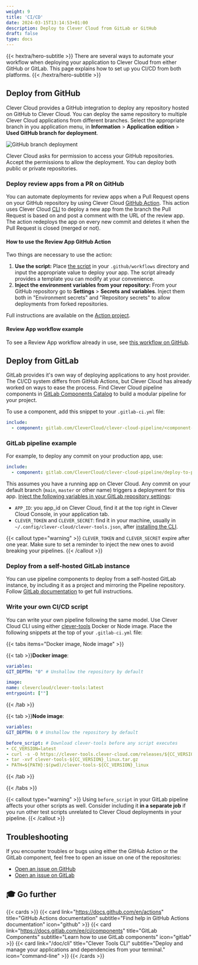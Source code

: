 ```yaml
---
weight: 9
title: 'CI/CD'
date: 2024-03-15T13:14:53+01:00
description: Deploy to Clever Cloud from GitLab or GitHub
draft: false
type: docs
---
```


{{< hextra/hero-subtitle >}}
  There are several ways to automate your workflow when deploying your application to Clever Cloud from either GitHub or GitLab. This page explains how to set up you CI/CD from both platforms.
{{< /hextra/hero-subtitle >}}

## Deploy from GitHub

Clever Cloud provides a GitHub integration to deploy any repository hosted on GitHub to Clever Cloud. You can deploy the same repository to multiple Clever Cloud applications from different branches. Select the appropriate branch in you application menu, in **Information** > **Application edition** > **Used GitHub branch for deployment**.

![GitHub branch deployment](/images/doc/github-branches.png)

Clever Cloud asks for permission to access your GitHub repositories. Accept the permissions to allow the deployment. You can deploy both public or private repositories.

### Deploy review apps from a PR on GitHub

You can automate deployments for review apps when a Pull Request opens on your GitHub repository by using Clever Cloud [GitHub Action](https://github.com/marketplace/actions/clever-cloud-review-app-on-pull-requests). This action uses Clever Cloud [CLI](/doc/CLI) to deploy a new app from the branch the Pull Request is based on and post a comment with the URL of the review app. The action redeploys the app on every new commit and deletes it when the Pull Request is closed (merged or not).

#### How to use the Review App GitHub Action

Two things are necessary to use the action:

1. **Use the script:** Place [the script](https://github.com/CleverCloud/clever-cloud-review-app/blob/main/action.yml) in your `.github/workflows` directory and input the appropriate value to deploy your app. The script already provides a template you can modify at your convenience.
2. **Inject the environment variables from your repository:** From your GitHub repository go to **Settings** > **Secrets and variables**. Inject them both in "Environment secrets" and "Repository secrets" to allow deployments from forked repositories.

Full instructions are available on the [Action project](https://github.com/CleverCloud/clever-cloud-review-app).

#### Review App workflow example

To see a Review App workflow already in use, see [this workflow on GitHub](https://github.com/CleverCloud/documentation/blob/main/.github/workflows/review-app.yml).

## Deploy from GitLab

GitLab provides it's own way of deploying applications to any host provider. The CI/CD system differs from GitHub Actions, but Clever Cloud has already worked on ways to ease the process. Find Clever Cloud pipeline components in [GitLab Components Catalog](https://gitlab.com/explore/catalog/CleverCloud/clever-cloud-pipeline) to build a modular pipeline for your project.

To use a component, add this snippet to your `.gitlab-ci.yml` file:

```yaml
include:
  - component: gitlab.com/CleverCloud/clever-cloud-pipeline/<component-name>@~latest
```

### GitLab pipeline example

For example, to deploy any commit on your production app, use: 

```yaml
include:
  - component: gitlab.com/CleverCloud/clever-cloud-pipeline/deploy-to-prod@~latest
```

This assumes you have a running app on Clever Cloud. Any commit on your default branch (`main`, `master` or other name) triggers
 a deployment for this app. [Inject the following variables in your GitLab repository settings](https://docs.gitlab.com/ee/ci/variables/index.html#for-a-project):

- `APP_ID`: you app_id on Clever Cloud, find it at the top right in Clever Cloud Console, in your application tab.
- `CLEVER_TOKEN` and `CLEVER_SECRET`: find it in your machine, usually in `~/.config/clever-cloud/clever-tools.json`, after [installing the CLI](/doc/CLI).

{{< callout type="warning" >}}
  `CLEVER_TOKEN` and `CLEVER_SECRET` expire after one year. Make sure to set a reminder to inject the new ones to avoid breaking your pipelines.
{{< /callout >}}

### Deploy from a self-hosted GitLab instance

You can use pipeline components to deploy from a self-hosted GitLab instance, by including it as a project and mirroring the Pipeline repository. Follow [GitLab documentation](https://docs.gitlab.com/ee/ci/components/#use-a-gitlabcom-component-in-a-self-managed-instance) to get full instructions.

### Write your own CI/CD script

You can write your own pipeline following the same model. Use Clever Cloud CLI using either [clever-tools](https://github.com/CleverCloud/clever-tools) Docker or Node image. Place the following snippets at the top of your `.gitlab-ci.yml` file:

{{< tabs items="Docker image, Node image" >}}

  {{< tab >}}**Docker image**:
  
  ```yaml
  variables:
  GIT_DEPTH: "0" # Unshallow the repository by default

image:
  name: clevercloud/clever-tools:latest
  entrypoint: [""]
  ```
  
  {{< /tab >}}
  
  {{< tab >}}**Node image**:  
  
  ```yaml
  variables:
  GIT_DEPTH: 0 # Unshallow the repository by default

before_script: # Download clever-tools before any script executes
  - CC_VERSION=latest
  - curl -s -O https://clever-tools.clever-cloud.com/releases/${CC_VERSION}/clever-tools-${CC_VERSION}_linux.tar.gz
  - tar -xvf clever-tools-${CC_VERSION}_linux.tar.gz
  - PATH=${PATH}:$(pwd)/clever-tools-${CC_VERSION}_linux
  ```
  
  {{< /tab >}}

{{< /tabs >}}

{{< callout type="warning" >}}
  Using `before_script` in your GitLab pipeline affects your other scripts as well. Consider including it **in a separate job** if you run other test scripts unrelated to Clever Cloud deployments in your pipeline.
{{< /callout >}}

## Troubleshooting

If you encounter troubles or bugs using either the GitHub Action or the GitLab component, feel free to open an issue on one of the repositories:

- [Open an issue on GitHub](https://github.com/CleverCloud/clever-cloud-review-app/issues/new)
- [Open an issue on GitLab](https://gitlab.com/CleverCloud/clever-cloud-pipeline/-/issues/new)

## 🎓 Go further

{{< cards >}}
  {{< card link="https://docs.github.com/en/actions" title="GitHub Actions documentation" subtitle="Find help in GitHub Actions documentation" icon="github" >}}
  {{< card link="https://docs.gitlab.com/ee/ci/components" title="GitLab Components" subtitle="Learn how to use GitLab components" icon="gitlab" >}}
  {{< card link="/doc/cli" title="Clever Tools CLI" subtitle="Deploy and manage your applications and dependencies from your terminal." icon="command-line" >}}
{{< /cards >}}
